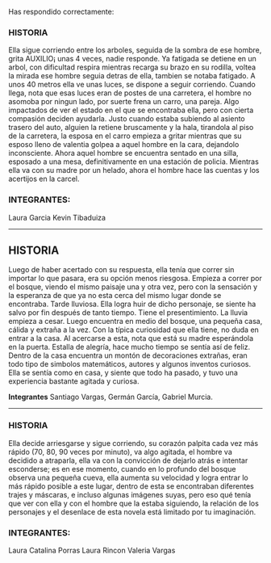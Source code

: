 Has respondido correctamente:

### HISTORIA
Ella sigue corriendo entre los arboles, seguida de la sombra de ese hombre, grita AUXILIO¡ unas 4 veces, nadie responde. Ya fatigada se detiene en un arbol, con dificultad respira mientras recarga su brazo en su rodilla, voltea la mirada ese hombre seguia detras de ella, tambien se notaba fatigado. A unos 40 metros ella ve unas luces, se dispone a seguir corriendo. Cuando llega, nota que esas luces eran de postes de una carretera, el hombre no asomoba por ningun lado, por suerte frena un carro, una pareja. Algo impactados de ver el estado en el que se encontraba ella, pero con cierta compasión deciden ayudarla. Justo cuando estaba subiendo al asiento trasero del auto, alguien la retiene bruscamente y la hala, tirandola al piso de la carretera, la esposa en el carro empieza a gritar mientras que su esposo lleno de valentia golpea a aquel hombre en la cara, dejandolo inconsciente. Ahora aquel hombre se encuentra sentado en una silla, esposado a una mesa, definitivamente en una estación de policia. Mientras ella va con su madre por un helado, ahora el hombre hace las cuentas y los acertijos en la carcel.

### INTEGRANTES:
Laura Garcia
Kevin Tibaduiza

***********************************************************

## HISTORIA

Luego de haber acertado con su respuesta, ella tenía que correr sin importar lo que pasara, era su opción menos riesgosa. Empieza a correr por el bosque, viendo el mismo paisaje una y otra vez, pero con la sensación y la esperanza de que ya no esta cerca del mismo lugar donde se encontraba. Tarde lluviosa. Ella logra huir de dicho personaje, se siente ha salvo por fin después de tanto tiempo. Tiene el presentimiento. La lluvia empieza a cesar. Luego encuentra en medio del bosque, una pequeña casa, cálida y extraña a la vez. Con la típica curiosidad que ella tiene, no duda en entrar a la casa. Al acercarse a esta, nota que está su madre esperándola en la puerta. Estalla de alegría, hace mucho tiempo se sentía así de feliz. Dentro de la casa encuentra un montón de decoraciones extrañas, eran todo tipo de simbolos matemáticos, autores y algunos inventos curiosos. Ella se sentía como en casa, y siente que todo ha pasado, y tuvo una experiencia bastante agitada y curiosa.

**Integrantes** Santiago Vargas, Germán García, Gabriel Murcia.

***********************************************************

### HISTORIA

 Ella decide arriesgarse y sigue corriendo, su corazón palpita cada vez más rápido (70, 80, 90 veces por minuto), va algo agitada, el hombre va decidido a atraparla, ella va con la convicción de  dejarlo atrás e intentar esconderse; es en ese momento, cuando en lo profundo del bosque observa una pequeña cueva, ella aumenta su velocidad y logra entrar lo más rápido posible a este lugar, dentro de esta se encontraban diferentes trajes y máscaras, e incluso algunas imágenes suyas, pero eso qué tenía que ver con ella y con el hombre que la estaba siguiendo, la relación de los personajes  y el desenlace de esta novela está limitado por tu imaginación. 
 
 ### INTEGRANTES:
 Laura Catalina Porras 
 Laura Rincon 
 Valeria Vargas 
 
